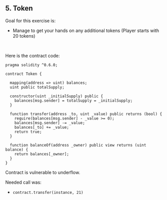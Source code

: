 ## 5. Token

Goal for this exercise is:

- Manage to get your hands on any additional tokens (Player starts with 20 tokens)


<br/>

Here is the contract code:
~~~
pragma solidity ^0.6.0;

contract Token {

  mapping(address => uint) balances;
  uint public totalSupply;

  constructor(uint _initialSupply) public {
    balances[msg.sender] = totalSupply = _initialSupply;
  }

  function transfer(address _to, uint _value) public returns (bool) {
    require(balances[msg.sender] - _value >= 0);
    balances[msg.sender] -= _value;
    balances[_to] += _value;
    return true;
  }

  function balanceOf(address _owner) public view returns (uint balance) {
    return balances[_owner];
  }
}
~~~



Contract is vulnerable to underflow.

Needed call was:

- `contract.transfer(instance, 21)`
